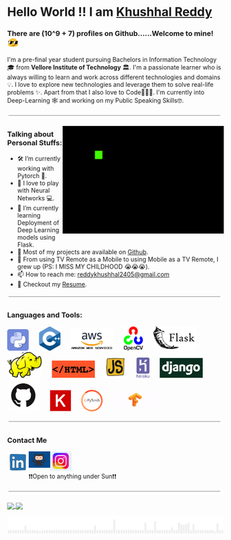 # Hello World !!     I am [Khushhal Reddy][github] 

### There are (10^9 + 7) profiles on Github......Welcome to mine! <img src="https://github.com/KKhushhalR2405/Bio/blob/master/gifs/emoji.gif" width="27px">

I'm a pre-final year student pursuing Bachelors in Information Technology 🎓 from **Vellore Institute of Technology** 🏛. I'm a passionate learner who is always willing to learn and work across different technologies and domains 💡. I love to explore new technologies and leverage them to solve real-life problems ✨. Apart from that I also love to Code👨🏻‍💻. I'm currently into Deep-Learning 🕸️ and working on my Public Speaking Skills🤓.

<img src="https://github.com/KKhushhalR2405/Bio/blob/master/border.gif" width="1100px" height="10px"></h2>

<img align="right" height="250" width="375" alt="" src="https://github.com/KKhushhalR2405/Bio/blob/master/coding2.gif" />

### Talking about Personal Stuffs:

- 🛠 I’m currently working with Pytorch :flashlight:.
- :wrench: I love to play with Neural Networks :computer:.
- 🚀 I’m currently learning Deployment of Deep Learning models using Flask.
- 👾 Most of my projects are available on [Github](https://github.com/KKhushhalR2405/).
- 👨 From using TV Remote as a Mobile to using Mobile as a TV Remote, I grew up (PS: I MISS MY CHILDHOOD :sob::sob::sob:).
- 📫 How to reach me: reddykhushhal2405@gmail.com
- 📝 Checkout my [Resume](https://github.com/KKhushhalR2405/KKhushhalR2405/blob/master/Resume.pdf).

<img src="https://github.com/KKhushhalR2405/Bio/blob/master/border.gif" width="1100px" height="10px"></h2>

### Languages and Tools:

<img src="https://github.com/KKhushhalR2405/Bio/blob/master/python%20gif.gif" width="50px"></h2>&nbsp; &nbsp; &nbsp;
<img src="https://github.com/KKhushhalR2405/Bio/blob/master/cpp.png" width="50px"></h2>&nbsp; &nbsp; &nbsp;
<img src="https://github.com/KKhushhalR2405/Bio/blob/master/aws.gif" width="100px"></h2>&nbsp; &nbsp; &nbsp;
<img src="https://github.com/KKhushhalR2405/Bio/blob/master/opencv.png" width="45px"></h2>&nbsp; &nbsp; &nbsp;
<img src="https://github.com/KKhushhalR2405/Bio/blob/master/flask.png" width="100px"></h2>&nbsp; &nbsp; &nbsp;
<img src="https://github.com/KKhushhalR2405/Bio/blob/master/hadoop.jpg" width="80px"></h2>&nbsp; &nbsp; &nbsp;
<img src="https://github.com/KKhushhalR2405/Bio/blob/master/html.gif" width="100px"></h2>&nbsp; &nbsp; &nbsp;
<img src="https://github.com/KKhushhalR2405/Bio/blob/master/javascript.gif" width="50px"></h2>&nbsp; &nbsp; &nbsp;
<img src="https://github.com/KKhushhalR2405/Bio/blob/master/heroku.png" width="30px"></h2>&nbsp; &nbsp; &nbsp;
<img src="https://github.com/KKhushhalR2405/Bio/blob/master/django.png" width="100px"></h2>&nbsp; &nbsp; &nbsp;
<img src="https://github.com/KKhushhalR2405/Bio/blob/master/github.png" width="75px"></h2>&nbsp; &nbsp; &nbsp;
<img src="https://github.com/KKhushhalR2405/Bio/blob/master/keras.png" width="50px"></h2>&nbsp; &nbsp; &nbsp;
<img src="https://github.com/KKhushhalR2405/Bio/blob/master/pytorch.gif" width="50px"></h2>&nbsp; &nbsp; &nbsp;
<img src="https://github.com/KKhushhalR2405/Bio/blob/master/tensorflow.gif" width="100px"></h2>&nbsp; &nbsp; &nbsp;

<img src="https://github.com/KKhushhalR2405/Bio/blob/master/border.gif" width="1100px" height="10px"></h2>

### Contact Me <br>
[<img align="left" alt="https://www.linkedin.com/in/khushhalreddy/" width="50px" src="https://github.com/KKhushhalR2405/Bio/blob/master/linkedin.gif" />][linkedin]
[<img align="left" alt="https://github.com/KKhushhalR2405/" width="50px" src="https://github.com/KKhushhalR2405/Bio/blob/master/github.gif" />][github]
[<img align="left" alt="https://www.instagram.com/w._.icked_hyp.ster/" width="50px" src="https://github.com/KKhushhalR2405/Bio/blob/master/insta.gif" />][instagram]\
<br/>

:exclamation::exclamation:Open to anything under Sun:exclamation::exclamation:


<img src="https://github.com/KKhushhalR2405/Bio/blob/master/border.gif" width="1100px" height="10px"></h2>

<a href="https://github.com/KKhushhalR2405">
  <img align="center" src="https://github-readme-stats.vercel.app/api?username=KKhushhalR2405&show_icons=true&theme=merko&count_private=true" />
</a>
<a href="https://github.com/KKhushhalR2405">
  <img align="center" height = "196px"src="https://github-readme-stats.vercel.app/api/top-langs/?username=KKhushhalR2405&layout=compact&theme=gruvbox" />
</a>




<img src="https://github.com/KKhushhalR2405/Bio/blob/master/add3.gif" width="1200px"></h2>


[linkedin]:https://www.linkedin.com/in/khushhalreddy/
[github]:https://github.com/KKhushhalR2405/
[instagram]:https://www.instagram.com/w._.icked_hyp.ster/
